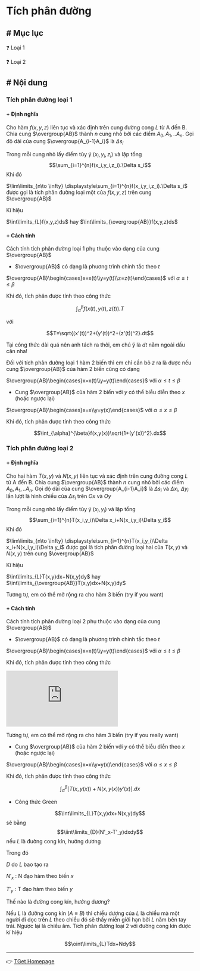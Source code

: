 # Tích phân đường
## # Mục lục
:question: Loại 1

:question: Loại 2

## # Nội dung
### Tích phân đường loại 1
#### + Định nghĩa
Cho hàm $f(x,y,z)$ liên tục và xác định trên cung đường cong $L$ từ A đến B. Chia cung $\overgroup{AB}$ thành $n$ cung nhỏ bởi các điểm $A_0,A_1,..A_n$. Gọi độ dài của cung $\overgroup{A_{i-1}A_i}$ là $\Delta s_i$

Trong mỗi cung nhỏ lấy điểm tùy ý $(x_i,y_i,z_i)$ và lập tổng
$$\sum_{i=1}^{n}f(x_i,y_i,z_i).\Delta s_i$$
Khi đó

$\lim\limits_{n\to \infty} \displaystyle\sum_{i=1}^{n}f(x_i,y_i,z_i).\Delta s_i$ được gọi là tích phân đường loại một của $f(x,y,z)$ trên cung $\overgroup{AB}$

Kí hiệu

$\int\limits_{L}f(x,y,z)ds$ hay $\int\limits_{\overgroup{AB}}f(x,y,z)ds$

#### + Cách tính
Cách tính tích phân đường loại 1 phụ thuộc vào dạng của cung $\overgroup{AB}$

- $\overgroup{AB}$ có dạng là phương trình chính tắc theo $t$

$\overgroup{AB}\begin{cases}x=x(t)\\y=y(t)\\z=z(t)\end{cases}$ với $\alpha \leq t\leq\beta$

Khi đó, tích phân được tính theo công thức

$$\int_{\alpha}^{\beta}f(x(t),y(t),z(t)).T$$

với 

$$T=\sqrt{(x'(t))^2+(y'(t))^2+(z'(t))^2}.dt$$

Tại công thức dài quá nên anh tách ra thôi, em chú ý là $dt$ nằm ngoài dấu căn nha!

Đối với tích phân đường loại 1 hàm 2 biến thì em chỉ cần bỏ $z$ ra là được nếu cung $\overgroup{AB}$ của hàm 2 biến cũng có dạng

$\overgroup{AB}\begin{cases}x=x(t)\\y=y(t)\end{cases}$ với $\alpha \leq t\leq\beta$

- Cung $\overgroup{AB}$ của hàm 2 biến với $y$ có thể biễu diễn theo $x$ (hoặc ngược lại)

$\overgroup{AB}\begin{cases}x=x\\y=y(x)\end{cases}$ với $\alpha \leq x\leq\beta$

Khi đó, tích phân được tính theo công thức

$$\int_{\alpha}^{\beta}f(x,y(x))\sqrt{1+(y'(x))^2}.dx$$

### Tích phân đường loại 2
#### + Định nghĩa
Cho hai hàm $T(x,y)$ và $N(x,y)$ liên tục và xác định trên cung đường cong $L$ từ A đến B. Chia cung $\overgroup{AB}$ thành $n$ cung nhỏ bởi các điểm $A_0,A_1,..A_n$. Gọi độ dài của cung $\overgroup{A_{i-1}A_i}$ là $\Delta s_i$ và $\Delta x_i$, $\Delta y_i$ lần lượt là hình chiếu của $\Delta s_i$ trên $Ox$ và $Oy$

Trong mỗi cung nhỏ lấy điểm tùy ý $(x_i,y_i)$ và lập tổng
$$\sum_{i=1}^{n}T(x_i,y_i)\Delta x_i+N(x_i,y_i)\Delta y_i$$
Khi đó

$\lim\limits_{n\to \infty} \displaystyle\sum_{i=1}^{n}T(x_i,y_i)\Delta x_i+N(x_i,y_i)\Delta y_i$ được gọi là tích phân đường loại hai của $T(x,y)$ và $N(x,y)$ trên cung $\overgroup{AB}$

Kí hiệu

$\int\limits_{L}T(x,y)dx+N(x,y)dy$ hay $\int\limits_{\overgroup{AB}}T(x,y)dx+N(x,y)dy$

Tương tự, em có thể mở rộng ra cho hàm 3 biến (try if you want)

#### + Cách tính
Cách tính tích phân đường loại 2 phụ thuộc vào dạng của cung $\overgroup{AB}$

- $\overgroup{AB}$ có dạng là phương trình chính tắc theo $t$

$\overgroup{AB}\begin{cases}x=x(t)\\y=y(t)\end{cases}$ với $\alpha \leq t\leq\beta$

Khi đó, tích phân được tính theo công thức

![](https://latex.codecogs.com/gif.latex?%5Cint_%7B%5Calpha%7D%5E%7B%5Cbeta%7D%5Clbrack%20T%28x%28t%29%2Cy%28t%29%29x%27%28t%29&plus;N%28x%28t%29%2Cy%28t%29%29y%27%28t%29%5Crbrack.dt)
<!-- $$\int_{\alpha}^{\beta}\lbrack T(x(t),y(t))x'(t)+N(x(t),y(t))y'(t)\rbrack.dt$$ -->

Tương tự, em có thể mở rộng ra cho hàm 3 biến (try if you really want)

- Cung $\overgroup{AB}$ của hàm 2 biến với $y$ có thể biễu diễn theo $x$ (hoặc ngược lại)

$\overgroup{AB}\begin{cases}x=x\\y=y(x)\end{cases}$ với $\alpha \leq x\leq\beta$

Khi đó, tích phân được tính theo công thức

$$\int_{\alpha}^{\beta}\lbrack T(x,y(x))+N(x,y(x))y'(x)\rbrack.dx$$

- Công thức Green

$$\int\limits_{L}T(x,y)dx+N(x,y)dy$$ sẽ bằng
$$\iint\limits_{D}(N'_x-T'_y)dxdy$$ nếu $L$ là đường cong kín, hướng dương

Trong đó

$D$ do $L$ bao tạo ra

$N'_x$ : N đạo hàm theo biến $x$

$T'_y$ : T đạo hàm theo biến $y$

Thế nào là đường cong kín, hướng dương?

Nếu $L$ là đường cong kín ($A\equiv B$) thì chiều dương của $L$ là chiều mà một người đi dọc trên $L$ theo chiều đó sẽ thấy miền giới hạn bởi $L$ nằm bên tay trái. Ngược lại là chiều âm. Tích phân đường loại 2 với đường cong kín được kí hiệu

$$\oint\limits_{L}Tdx+Ndy$$

___
:point_right: [TGet Homepage](/#vi-tích-phân-a2-calculus-a2)
